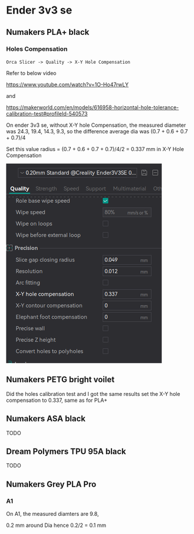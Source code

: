# Ender 3v3 se

## Numakers PLA+ black

### Holes Compensation

`Orca Slicer -> Quality -> X-Y Hole Compensation`

Refer to below video

https://www.youtube.com/watch?v=1O-Ho47rwLY


and 

https://makerworld.com/en/models/616958-horizontal-hole-tolerance-calibration-test#profileId-540573


On ender 3v3 se, without X-Y hole Compensation, the measured diameter was 24.3, 19.4, 14.3, 9.3,
so the difference average dia was (0.7 + 0.6 + 0.7 + 0.7)/4 

Set this value radius = (0.7 + 0.6 + 0.7 + 0.7)/4/2 = 0.337 mm in X-Y Hole Compensation


![orca slicer setting](image-5.png)

## Numakers PETG bright voilet

Did the holes calibration test and I got the same results
set the X-Y hole compensation to 0.337, same as for PLA+

## Numakers ASA black

TODO

## Dream Polymers TPU 95A black

TODO

## Numakers Grey PLA Pro

### A1

On A1, the measured diamters are 9.8, 

0.2 mm around Dia hence 0.2/2 = 0.1 mm